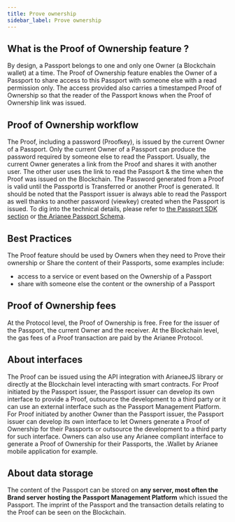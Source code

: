 ```yaml
---
title: Prove ownership
sidebar_label: Prove ownership
---
```


## What is the Proof of Ownership feature ?

By design, a Passport belongs to one and only one Owner (a Blockchain wallet) at a time.
The Proof of Ownership feature enables the Owner of a Passport to share access to this Passport with someone else with a read permission only. The access provided also carries a timestamped Proof of Ownership so that the reader of the Passport knows when the Proof of Ownership link was issued.

## Proof of Ownership workflow

The Proof, including a password (Proofkey), is issued by the current Owner of a Passport. Only the current Owner of a Passport can produce the password required by someone else to read the Passport.
Usually, the current Owner generates a link from the Proof and shares it with another user. The other user uses the link to read the Passport & the time when the Proof was issued on the Blockchain.
The Password generated from a Proof is valid until the Passportd is Transferred or another Proof is generated.
It should be noted that the Passport issuer is always able to read the Passport as well thanks to another password (viewkey) created when the Passport is issued.
To dig into the technical details, please refer to [the Passport SDK section](https://docs.arianee.org/docs/arianee-js-certificate) or [the Arianee Passport Schema](https://docs.arianee.org/docs/ArianeeProductCertificate-i18n).

## Best Practices

The Proof feature should be used by Owners when they need to Prove their ownership or Share the content of their Passports, some examples include:

- access to a service or event based on the Ownership of a Passport
- share with someone else the content or the ownership of a Passport 

## Proof of Ownership fees

At the Protocol level, the Proof of Ownership is free. Free for the issuer of the Passport, the current Owner and the receiver. 
At the Blockchain level, the gas fees of a Proof transaction are paid by the Arianee Protocol.

## About interfaces

The Proof can be issued using the API integration with ArianeeJS library or directly at the Blockchain level interacting with smart contracts.
For Proof initiated by the Passport issuer, the Passport issuer can develop its own interface to provide a Proof, outsource the development to a third party or it can use an external interface such as the Passport Management Platform.
For Proof initiated by another Owner than the Passport issuer, the Passport issuer can develop its own interface to let Owners generate a Proof of Ownership for their Passports or outsource the development to a third party for such interface. Owners can also use any Arianee compliant interface to generate a Proof of Ownership for their Passports, the .Wallet by Arianee mobile application for example.

## About data storage

The content of the Passport can be stored on **any server, most often the Brand server** **hosting the Passport Management Platform** which issued the Passport. 
The imprint of the Passport and the transaction details relating to the Proof can be seen on the Blockchain. 

